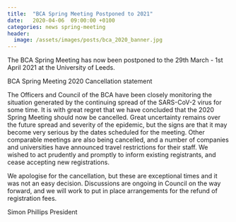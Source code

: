 ```yaml
---
title:  "BCA Spring Meeting Postponed to 2021"
date:   2020-04-06  09:00:00 +0100
categories: news spring-meeting
header:
  image: /assets/images/posts/bca_2020_banner.jpg 
---
```




The BCA Spring Meeting has now been postponed to the 29th March - 1st April 2021 at the University of Leeds.

BCA Spring Meeting 2020 Cancellation statement

The Officers and Council of the BCA have been closely monitoring the situation generated by the continuing spread of the SARS-CoV-2 virus for some time.  It is with great regret that we have concluded that the 2020 Spring Meeting should now be cancelled.  Great uncertainty remains over the future spread and severity of the epidemic, but the signs are that it may become very serious by the dates scheduled for the meeting.  Other comparable meetings are also being cancelled, and a number of companies and universities have announced travel restrictions for their staff.  We wished to act prudently and promptly to inform existing registrants, and cease accepting new registrations.

We apologise for the cancellation, but these are exceptional times and it was not an easy decision.  Discussions are ongoing in Council on the way forward, and we will work to put in place arrangements for the refund of registration fees.

Simon Phillips
President
